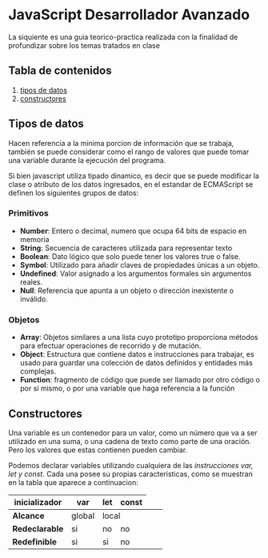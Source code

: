 # JavaScript Desarrollador Avanzado

La siquiente es una guia teorico-practica realizada con la finalidad de profundizar sobre los temas tratados en clase

## Tabla de contenidos
1. [tipos de datos](tipos-de-datos)
1. [constructores](constructores)

## Tipos de datos
Hacen referencia a la minima porcion de información que se trabaja, también se puede considerar como el rango de valores que puede tomar una variable durante la ejecución del programa. 

Si bien javascript utiliza tipado dinamico, es decir que se puede modificar la clase o atributo de los datos ingresados, en el estandar de ECMAScript se definen los siguientes grupos de datos:

### Primitivos
* __Number__: Entero o decimal, numero que ocupa 64 bits de espacio en memoria
* __String__: Secuencia de caracteres utilizada para representar texto
* __Boolean__: Dato lógico que solo puede tener los valores true o false.
* __Symbol__: Utilizado para añadir claves de propiedades únicas a un objeto.
* __Undefined__: Valor asignado a los argumentos formales sin argumentos reales.
* __Null__: Referencia que apunta a un objeto o dirección inexistente o inválido.
### Objetos
* __Array__: Objetos similares a una lista cuyo prototipo proporciona métodos para efectuar operaciones de recorrido y de mutación.
* __Object__: Estructura que contiene datos e instrucciones para trabajar, es usado para guardar una colección de datos definidos y entidades más complejas.
* __Function__: fragmento de código que puede ser llamado por otro código o por sí mismo, o por una variable que haga referencia a la función

## Constructores
Una variable es un contenedor para un valor, como un número que va a ser utilizado en una suma, o una cadena de texto como parte de una oración. Pero los valores que estas contienen pueden cambiar.

Podemos declarar variables utilizando cualquiera de las _instrucciones var, let y const_. Cada una posee su propias caracteristicas, como se muestran en la tabla que aparece a continuacion:

| __inicializador__ | var 	| let 	| const |
|---------------|-------|-------|-------|
| __Alcance__ 	| global <td colspan="2">local</td>
| __Redeclarable__	| si 	| no	| no 	|
| __Redefinible__ 	| si 	| si 	| no 	|


